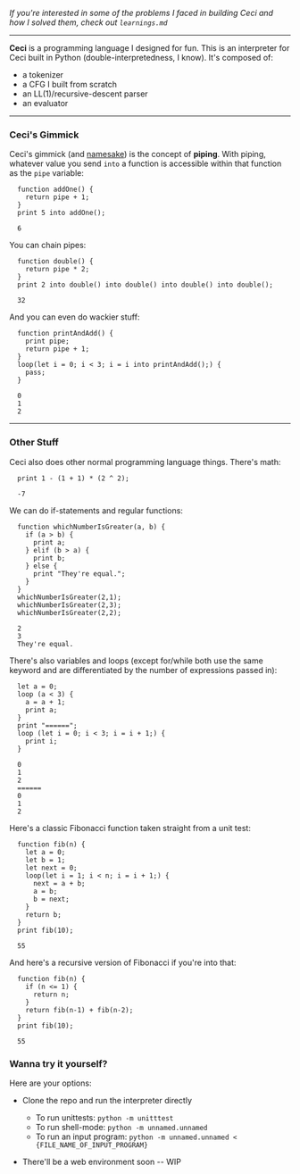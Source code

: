 *If you're interested in some of the problems I faced in building Ceci and how I solved them, check out `learnings.md`*

***

**Ceci** is a programming language I designed for fun. This is an interpreter for Ceci built in Python (double-interpretedness, I know). It's composed of:
  - a tokenizer
  - a CFG I built from scratch
  - an LL(1)/recursive-descent parser
  - an evaluator

***

### Ceci's Gimmick
Ceci's gimmick (and [namesake](https://en.wikipedia.org/wiki/The_Treachery_of_Images)) is the concept of **piping**. 
With piping, whatever value you send `into` a function is accessible within that function as the `pipe` variable:
```
  function addOne() {
    return pipe + 1;
  }
  print 5 into addOne();
```
```
  6
```
You can chain pipes:
```
  function double() {
    return pipe * 2;
  }
  print 2 into double() into double() into double() into double();
```
```
  32
```
And you can even do wackier stuff:
```
  function printAndAdd() {
    print pipe;
    return pipe + 1;
  }
  loop(let i = 0; i < 3; i = i into printAndAdd();) {
    pass;
  }
```
```
  0
  1
  2
```

***

### Other Stuff
Ceci also does other normal programming language things. There's math:
```
  print 1 - (1 + 1) * (2 ^ 2);
```
```
  -7
```

We can do if-statements and regular functions:
```
  function whichNumberIsGreater(a, b) {
    if (a > b) {
      print a;
    } elif (b > a) {
      print b;
    } else {
      print "They're equal.";
    }
  }
  whichNumberIsGreater(2,1);
  whichNumberIsGreater(2,3);
  whichNumberIsGreater(2,2);
```
```
  2
  3
  They're equal.
```

There's also variables and loops (except for/while both use the same keyword and are differentiated by the number of expressions passed in):
```
  let a = 0;
  loop (a < 3) {
    a = a + 1;
    print a;
  }
  print "======";
  loop (let i = 0; i < 3; i = i + 1;) {
    print i;
  }
```
```
  0
  1
  2
  ======
  0
  1
  2
```

Here's a classic Fibonacci function taken straight from a unit test:
```
  function fib(n) {
    let a = 0;
    let b = 1;
    let next = 0;
    loop(let i = 1; i < n; i = i + 1;) {
      next = a + b;
      a = b;
      b = next;
    }
    return b;
  }
  print fib(10);
```
```
  55
```

And here's a recursive version of Fibonacci if you're into that:
```
  function fib(n) {
    if (n <= 1) {
      return n;
    }
    return fib(n-1) + fib(n-2);
  }
  print fib(10);
```
```
  55
```

### Wanna try it yourself?
Here are your options:
* Clone the repo and run the interpreter directly
  * To run unittests: `python -m unitttest`
  * To run shell-mode: `python -m unnamed.unnamed`
  * To run an input program: `python -m unnamed.unnamed < {FILE_NAME_OF_INPUT_PROGRAM}`

* There'll be a web environment soon -- WIP
